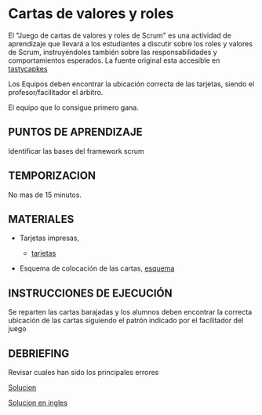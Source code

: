 <link rel="stylesheet" type="text/css" href= "../estilo.css" media="screen" />

# Cartas de valores y roles

El "Juego de cartas de valores y roles de Scrum" es una actividad de aprendizaje que llevará a los estudiantes a discutir sobre los roles y valores de Scrum, instruyéndoles también sobre las responsabilidades y comportamientos esperados. La fuente original esta accesible en [tastycapkes](https://www.tastycupcakes.org/2016/06/scrum-values-roles-card-game/)


 Los Equipos deben encontrar la ubicación correcta de las tarjetas, siendo el profesor/facilitador el árbitro.

El equipo que lo consigue primero gana.


## PUNTOS DE APRENDIZAJE

Identificar las bases del framework scrum

## TEMPORIZACION

No mas de 15 minutos.

## MATERIALES

- Tarjetas impresas,
  - [tarjetas](https://github.com/imaguila/ScrumValuesAndRolesCardGame.git)

- Esquema de colocación de las cartas, [esquema](estruc.jpg)

## INSTRUCCIONES DE EJECUCIÓN

Se reparten las cartas barajadas y los alumnos deben encontrar la correcta ubicación de las cartas siguiendo el patrón indicado por el facilitador del juego


## DEBRIEFING

Revisar cuales han sido los principales errores

[Solucion](sol.jpg)

[Solucion en ingles](soleng.jpg)
